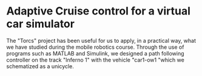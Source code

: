 # Adaptive Cruise control for a virtual car simulator
The "Torcs" project has been useful for us to apply, in a practical way, what we have studied during the mobile robotics course.
Through the use of programs such as MATLAB and Simulink, we designed a path following controller on the track "Inferno 1" with the vehicle "car1-ow1 "which we schematized as a unicycle.
